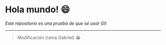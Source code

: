 # Hola mundo! :smile:

*Este repositorio es una prueba de que sé usar Git*

---

>Modificación (rama Gabriel) :sob:
